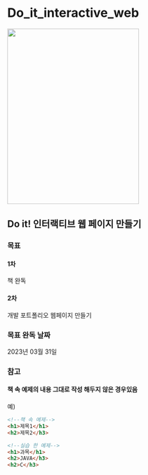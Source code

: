 # Do_it_interactive_web
<img src="https://user-images.githubusercontent.com/108272947/220929163-903d46f5-4443-4729-b9a8-9934016f5171.png" width="300" height="400">

## Do it! 인터랙티브 웹 페이지 만들기

### 목표

#### 1차
  책 완독
#### 2차
  개발 포트폴리오 웹페이지 만들기
 
### 목표 완독 날짜
  2023년 03월 31일
  
### 참고

#### 책 속 예제의 내용 그대로 작성 해두지 않은 경우있음
예)
```html
<!--책 속 예제-->
<h1>제목1</h1>
<h2>제목2</h3>

<!--실습 한 예제-->
<h1>과목</h1>
<h2>JAVA</h3>
<h2>C</h3>
```
